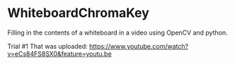 # WhiteboardChromaKey

Filling in the contents of a whiteboard in a video using OpenCV and python.

Trial #1 That was uploaded:
https://www.youtube.com/watch?v=eCs84FS8SX0&feature=youtu.be
